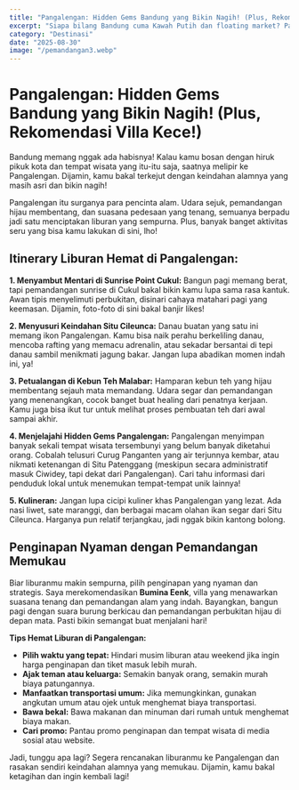 ```yaml
---
title: "Pangalengan: Hidden Gems Bandung yang Bikin Nagih! (Plus, Rekomendasi Villa Kece!)"
excerpt: "Siapa bilang Bandung cuma Kawah Putih dan floating market? Pangalengan punya segudang pesona tersembunyi yang siap memanjakan mata dan dompetmu. Yuk, intip itinerary liburan hemat di Pangalengan!"
category: "Destinasi"
date: "2025-08-30"
image: "/pemandangan3.webp"
---
```


# Pangalengan: Hidden Gems Bandung yang Bikin Nagih! (Plus, Rekomendasi Villa Kece!)

Bandung memang nggak ada habisnya! Kalau kamu bosan dengan hiruk pikuk kota dan tempat wisata yang itu-itu saja, saatnya melipir ke Pangalengan. Dijamin, kamu bakal terkejut dengan keindahan alamnya yang masih asri dan bikin nagih!

Pangalengan itu surganya para pencinta alam. Udara sejuk, pemandangan hijau membentang, dan suasana pedesaan yang tenang, semuanya berpadu jadi satu menciptakan liburan yang sempurna. Plus, banyak banget aktivitas seru yang bisa kamu lakukan di sini, lho!

## Itinerary Liburan Hemat di Pangalengan:

**1. Menyambut Mentari di Sunrise Point Cukul:** Bangun pagi memang berat, tapi pemandangan sunrise di Cukul bakal bikin kamu lupa sama rasa kantuk. Awan tipis menyelimuti perbukitan, disinari cahaya matahari pagi yang keemasan. Dijamin, foto-foto di sini bakal banjir likes!

**2. Menyusuri Keindahan Situ Cileunca:** Danau buatan yang satu ini memang ikon Pangalengan. Kamu bisa naik perahu berkeliling danau, mencoba rafting yang memacu adrenalin, atau sekadar bersantai di tepi danau sambil menikmati jagung bakar. Jangan lupa abadikan momen indah ini, ya!

**3. Petualangan di Kebun Teh Malabar:** Hamparan kebun teh yang hijau membentang sejauh mata memandang. Udara segar dan pemandangan yang menenangkan, cocok banget buat healing dari penatnya kerjaan. Kamu juga bisa ikut tur untuk melihat proses pembuatan teh dari awal sampai akhir.

**4. Menjelajahi Hidden Gems Pangalengan:** Pangalengan menyimpan banyak sekali tempat wisata tersembunyi yang belum banyak diketahui orang. Cobalah telusuri Curug Panganten yang air terjunnya kembar, atau nikmati ketenangan di Situ Patenggang (meskipun secara administratif masuk Ciwidey, tapi dekat dari Pangalengan). Cari tahu informasi dari penduduk lokal untuk menemukan tempat-tempat unik lainnya!

**5. Kulineran:** Jangan lupa cicipi kuliner khas Pangalengan yang lezat. Ada nasi liwet, sate maranggi, dan berbagai macam olahan ikan segar dari Situ Cileunca. Harganya pun relatif terjangkau, jadi nggak bikin kantong bolong.

## Penginapan Nyaman dengan Pemandangan Memukau

Biar liburanmu makin sempurna, pilih penginapan yang nyaman dan strategis. Saya merekomendasikan **Bumina Eenk**, villa yang menawarkan suasana tenang dan pemandangan alam yang indah. Bayangkan, bangun pagi dengan suara burung berkicau dan pemandangan perbukitan hijau di depan mata. Pasti bikin semangat buat menjalani hari!

**Tips Hemat Liburan di Pangalengan:**

*   **Pilih waktu yang tepat:** Hindari musim liburan atau weekend jika ingin harga penginapan dan tiket masuk lebih murah.
*   **Ajak teman atau keluarga:** Semakin banyak orang, semakin murah biaya patungannya.
*   **Manfaatkan transportasi umum:** Jika memungkinkan, gunakan angkutan umum atau ojek untuk menghemat biaya transportasi.
*   **Bawa bekal:** Bawa makanan dan minuman dari rumah untuk menghemat biaya makan.
*   **Cari promo:** Pantau promo penginapan dan tempat wisata di media sosial atau website.

Jadi, tunggu apa lagi? Segera rencanakan liburanmu ke Pangalengan dan rasakan sendiri keindahan alamnya yang memukau. Dijamin, kamu bakal ketagihan dan ingin kembali lagi!